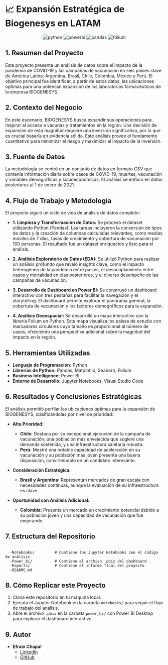 # 📈 Expansión Estratégica de Biogenesys en LATAM

<p align="center">
  <img src="https://img.shields.io/badge/Python-3776AB?style=for-the-badge&logo=python&logoColor=white" alt="python" />
  <img src="https://img.shields.io/badge/PowerBI-F2C811?style=for-the-badge&logo=powerbi&logoColor=black" alt="powerbi" />
  <img src="https://img.shields.io/badge/Pandas-150458?style=for-the-badge&logo=pandas&logoColor=white" alt="pandas" />
  <img src="https://img.shields.io/badge/Folium-333333?style=for-the-badge&logo=leaflet&logoColor=white" alt="folium" />
</p>

## 1. Resumen del Proyecto

Este proyecto presenta un análisis de datos sobre el impacto de la pandemia de COVID-19 y las campañas de vacunación en seis países clave de América Latina: Argentina, Brasil, Chile, Colombia, México y Perú. El objetivo principal fue identificar, a partir de estos datos, las ubicaciones óptimas para una potencial expansión de los laboratorios farmacéuticos de la empresa BIOGENESYS.

## 2. Contexto del Negocio

En este escenario, BIOGENESYS busca expandir sus operaciones para mejorar el acceso a vacunas y tratamientos en la región. Una decisión de expansión de esta magnitud requiere una inversión significativa, por lo que es crucial basarla en evidencia sólida. Este análisis provee el fundamento cuantitativo para minimizar el riesgo y maximizar el impacto de la inversión.

## 3. Fuente de Datos

La metodología se centró en un conjunto de datos en formato CSV que contenía información diaria sobre casos de COVID-19, muertes, vacunación y variables demográficas y socioeconómicas. El análisis se enfocó en datos posteriores al 1 de enero de 2021.

## 4. Flujo de Trabajo y Metodología

El proyecto siguió un ciclo de vida de análisis de datos completo:

* **1. Limpieza y Transformación de Datos:** Se procesó el dataset utilizando Python (Pandas). Las tareas incluyeron la conversión de tipos de datos y la creación de columnas calculadas relevantes, como medias móviles de 7 días, tasas de crecimiento y cobertura de vacunación por 100 personas. El resultado fue un dataset enriquecido y listo para el análisis.

* **2. Análisis Exploratorio de Datos (EDA):** Se utilizó Python para realizar un análisis profundo que reveló insights clave, como el impacto heterogéneo de la pandemia entre países, el desacoplamiento entre casos y mortalidad en olas posteriores, y el diverso desempeño de las campañas de vacunación.

* **3. Desarrollo de Dashboard en Power BI:** Se construyó un dashboard interactivo con tres pestañas para facilitar la navegación y el storytelling. El dashboard permite explorar el panorama general, la cobertura de vacunación y los factores demográficos para la expansión.

* **4. Análisis Geoespacial:** Se desarrolló un mapa interactivo con la librería Folium en Python. Este mapa visualiza los países de estudio con marcadores circulares cuyo tamaño es proporcional al número de casos, ofreciendo una perspectiva adicional sobre la magnitud del impacto en la región.

## 5. Herramientas Utilizadas

* **Lenguaje de Programación:** Python
* **Librerías de Python:** Pandas, Matplotlib, Seaborn, Folium
* **Business Intelligence:** Power BI
* **Entorno de Desarrollo:** Jupyter Notebooks, Visual Studio Code

## 6. Resultados y Conclusiones Estratégicas

El análisis permitió perfilar las ubicaciones óptimas para la expansión de BIOGENESYS, clasificándolas por nivel de prioridad:

* **Alta Prioridad:**
    * **Chile:** Destaca por su excepcional ejecución de la campaña de vacunación, una población más envejecida que sugiere una demanda sostenida, y una infraestructura sanitaria robusta.
    * **Perú:** Mostró una notable capacidad de aceleración en su vacunación y su población más joven presenta una buena disposición, convirtiéndolo en un candidato interesante.

* **Consideración Estratégica:**
    * **Brasil y Argentina:** Representan mercados de gran escala con necesidades continuas, aunque la evaluación de su infraestructura es clave.

* **Oportunidad con Análisis Adicional:**
    * **Colombia:** Presenta un mercado en crecimiento potencial debido a su población joven y una capacidad de vacunación que fue mejorando.

## 7. Estructura del Repositorio

```El repositorio está organizado de la siguiente manera para facilitar su navegación y entendimiento:

  -Notebooks/         # Contiene los Jupyter Notebooks con el código de análisis
  -Power_bi/          # Contiene el archivo .pbix del dashboard
  -Reports/           # Contiene el informe final del proyecto
  -README.md
```
## 8. Cómo Replicar este Proyecto

1.  Clona este repositorio en tu máquina local.
2.  Ejecuta el Jupyter Notebook en la carpeta `notebooks/` para seguir el flujo de trabajo del análisis.
3.  Abre el archivo `.pbix` en la carpeta `power_bi/` con Power BI Desktop para explorar el dashboard interactivo.

## 9. Autor

* **Efrain Chapal**
    * [LinkedIn](https://www.linkedin.com/in/efrainchapal)
    * [GitHub](https://github.com/efrainchapal)
